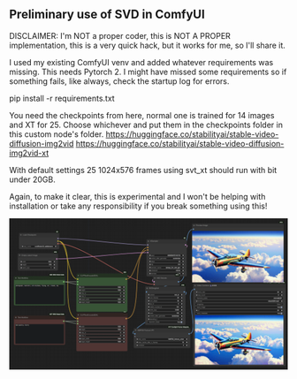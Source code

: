 ## Preliminary use of SVD in ComfyUI

DISCLAIMER: I'm NOT a proper coder, this is NOT A PROPER implementation, this is a very quick hack,  but it works for me, so I'll share it.

I used my existing ComfyUI venv and added whatever requirements was missing. This needs Pytorch 2. I might have missed some requirements so if something fails, like always, check the startup log for errors.


pip install -r requirements.txt

You need the checkpoints from here, normal one is trained for 14 images and XT for 25. Choose whichever and put them in the checkpoints folder in this custom node's folder.
https://huggingface.co/stabilityai/stable-video-diffusion-img2vid
https://huggingface.co/stabilityai/stable-video-diffusion-img2vid-xt

With default settings 25 1024x576 frames using svt_xt should run with bit under 20GB.

Again, to make it clear, this is experimental and I won't be helping with installation or take any responsibility if you break something using this!

![Demo](example/example.gif)